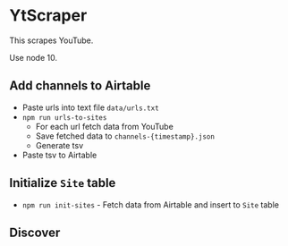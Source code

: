 # YtScraper

This scrapes YouTube.

Use node 10.

## Add channels to Airtable
- Paste urls into text file `data/urls.txt`
- `npm run urls-to-sites`
  - For each url fetch data from YouTube
  - Save fetched data to `channels-{timestamp}.json`
  - Generate tsv
- Paste tsv to Airtable

## Initialize `Site` table
- `npm run init-sites` - Fetch data from Airtable and insert to `Site` table

## Discover
